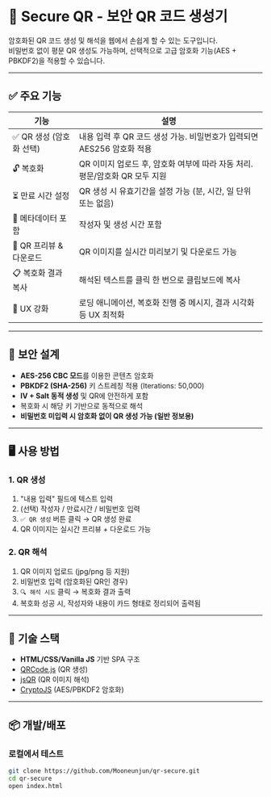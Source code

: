 # 🔐 Secure QR  - 보안 QR 코드 생성기

암호화된 QR 코드 생성 및 해석을 웹에서 손쉽게 할 수 있는 도구입니다.  
비밀번호 없이 평문 QR 생성도 가능하며, 선택적으로 고급 암호화 기능(AES + PBKDF2)을 적용할 수 있습니다.  

---

## ✅ 주요 기능

| 기능 | 설명 |
|------|------|
| ✅ QR 생성 (암호화 선택) | 내용 입력 후 QR 코드 생성 가능. 비밀번호가 입력되면 AES256 암호화 적용 |
| 🔓 복호화 | QR 이미지 업로드 후, 암호화 여부에 따라 자동 처리. 평문/암호화 QR 모두 지원 |
| ⏳ 만료 시간 설정 | QR 생성 시 유효기간을 설정 가능 (분, 시간, 일 단위 또는 없음) |
| 🧾 메타데이터 포함 | 작성자 및 생성 시간 포함 |
| 🎨 QR 프리뷰 & 다운로드 | QR 이미지를 실시간 미리보기 및 다운로드 가능 |
| 📋 복호화 결과 복사 | 해석된 텍스트를 클릭 한 번으로 클립보드에 복사 |
| 💬 UX 강화 | 로딩 애니메이션, 복호화 진행 중 메시지, 결과 시각화 등 UX 최적화 |

---

## 🔐 보안 설계

- **AES-256 CBC 모드**를 이용한 콘텐츠 암호화
- **PBKDF2 (SHA-256)** 키 스트레칭 적용 (Iterations: 50,000)
- **IV + Salt 동적 생성** 및 QR에 안전하게 포함
- 복호화 시 해당 키 기반으로 동적으로 해석
- **비밀번호 미입력 시 암호화 없이 QR 생성 가능 (일반 정보용)**

---

## 🖥 사용 방법

### 1. QR 생성

1. "내용 입력" 필드에 텍스트 입력
2. (선택) 작성자 / 만료시간 / 비밀번호 입력
3. `✅ QR 생성` 버튼 클릭 → QR 생성 완료
4. QR 이미지는 실시간 프리뷰 + 다운로드 가능

### 2. QR 해석

1. QR 이미지 업로드 (jpg/png 등 지원)
2. 비밀번호 입력 (암호화된 QR인 경우)
3. `🔍 해석 시도` 클릭 → 복호화 결과 출력
4. 복호화 성공 시, 작성자와 내용이 카드 형태로 정리되어 출력됨

---

## 🧠 기술 스택

- **HTML/CSS/Vanilla JS** 기반 SPA 구조
- [QRCode.js](https://github.com/davidshimjs/qrcodejs) (QR 생성)
- [jsQR](https://github.com/cozmo/jsQR) (QR 이미지 해석)
- [CryptoJS](https://github.com/brix/crypto-js) (AES/PBKDF2 암호화)

---

## 📦 개발/배포

### 로컬에서 테스트

```bash
git clone https://github.com/Mooneunjun/qr-secure.git
cd qr-secure
open index.html
